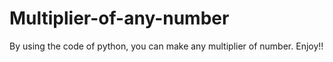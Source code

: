 # Multiplier-of-any-number
By using the code of python, you can make any multiplier of number. Enjoy!!

